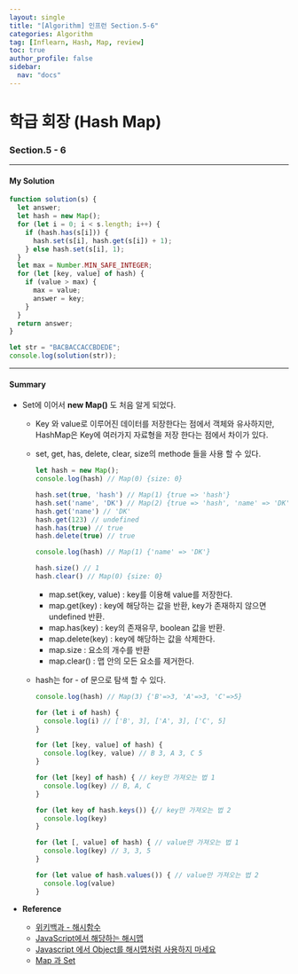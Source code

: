 ```yaml
---
layout: single
title: "[Algorithm] 인프런 Section.5-6"
categories: Algorithm
tag: [Inflearn, Hash, Map, review]
toc: true
author_profile: false
sidebar:
  nav: "docs"
---
```


# 학급 회장 (Hash Map)

### Section.5 - 6

---

#### My Solution

```javascript
function solution(s) {
  let answer;
  let hash = new Map();
  for (let i = 0; i < s.length; i++) {
    if (hash.has(s[i])) {
      hash.set(s[i], hash.get(s[i]) + 1);
    } else hash.set(s[i], 1);
  }
  let max = Number.MIN_SAFE_INTEGER;
  for (let [key, value] of hash) {
    if (value > max) {
      max = value;
      answer = key;
    }
  }
  return answer;
}

let str = "BACBACCACCBDEDE";
console.log(solution(str));
```

---

#### Summary

- Set에 이어서 **new Map()** 도 처음 알게 되었다.

  - Key 와 value로 이루어진 데이터를 저장한다는 점에서 객체와 유사하지만, HashMap은 Key에 여러가지 자료형을 저장 한다는 점에서 차이가 있다.

  - set, get, has, delete, clear, size의 methode 들을 사용 할 수 있다.

    ```javascript
    let hash = new Map();
    console.log(hash) // Map(0) {size: 0}
    
    hash.set(true, 'hash') // Map(1) {true => 'hash'}
    hash.set('name', 'DK') // Map(2) {true => 'hash', 'name' => 'DK'}
    hash.get('name') // 'DK'
    hash.get(123) // undefined
    hash.has(true) // true
    hash.delete(true) // true
    
    console.log(hash) // Map(1) {'name' => 'DK'}
    
    hash.size() // 1
    hash.clear() // Map(0) {size: 0}
    ```

    - map.set(key, value) : key를 이용해 value를 저장한다.
    - map.get(key) : key에 해당하는 값을 반환, key가 존재하지 않으면 undefined 반환.
    - map.has(key) :  key의 존재유무, boolean 값을 반환.
    - map.delete(key) : key에 해당하는 값을 삭제한다.
    - map.size : 요소의 개수를 반환
    - map.clear() : 맵 안의 모든 요소를 제거한다.

  - hash는 for - of 문으로 탐색 할 수 있다.

    ```javascript
    console.log(hash) // Map(3) {'B'=>3, 'A'=>3, 'C'=>5}
    
    for (let i of hash) {
      console.log(i) // ['B', 3], ['A', 3], ['C', 5]
    }
    
    for (let [key, value] of hash) {
      console.log(key, value) // B 3, A 3, C 5
    }
    
    for (let [key] of hash) { // key만 가져오는 법 1
      console.log(key) // B, A, C
    }
    
    for (let key of hash.keys()) {// key만 가져오는 법 2
      console.log(key) 
    }
    
    for (let [, value] of hash) { // value만 가져오는 법 1
      console.log(key) // 3, 3, 5
    }
    
    for (let value of hash.values()) { // value만 가져오는 법 2
      console.log(value) 
    }
    
    ```

    

- **Reference**
  - [위키백과 - 해시함수](https://ko.wikipedia.org/wiki/%ED%95%B4%EC%8B%9C_%ED%95%A8%EC%88%98)
  - [JavaScript에서 해당하는 해시맵](https://www.delftstack.com/ko/howto/javascript/javascript-hashmap/)
  - [Javascript 에서 Object를 해시맵처럼 사용하지 마세요](https://erim1005.tistory.com/entry/Javascript-%EC%97%90%EC%84%9C-Object%EB%A5%BC-%ED%95%B4%EC%8B%9C%EB%A7%B5%EC%B2%98%EB%9F%BC-%EC%82%AC%EC%9A%A9%ED%95%98%EC%A7%80-%EB%A7%88%EC%84%B8%EC%9A%94)
  - [Map 과 Set](https://ko.javascript.info/map-set)
